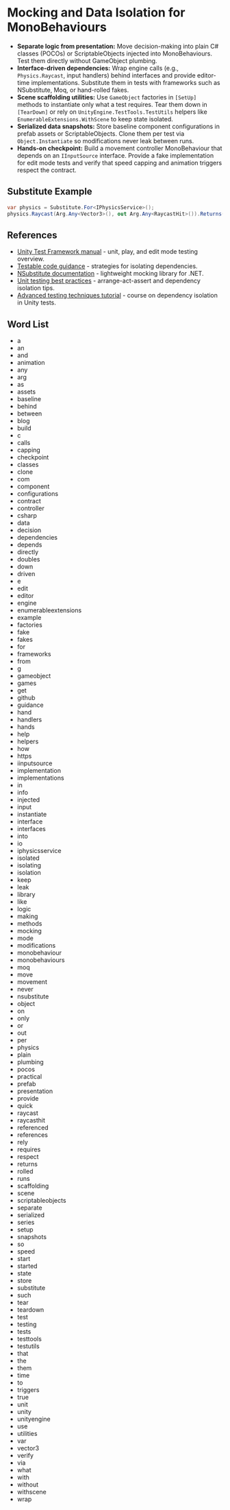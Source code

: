 # Mocking and Data Isolation for MonoBehaviours
- **Separate logic from presentation:** Move decision-making into plain C# classes (POCOs) or ScriptableObjects injected into MonoBehaviours. Test them directly without GameObject plumbing.
- **Interface-driven dependencies:** Wrap engine calls (e.g., `Physics.Raycast`, input handlers) behind interfaces and provide editor-time implementations. Substitute them in tests with frameworks such as NSubstitute, Moq, or hand-rolled fakes.
- **Scene scaffolding utilities:** Use `GameObject` factories in `[SetUp]` methods to instantiate only what a test requires. Tear them down in `[TearDown]` or rely on `UnityEngine.TestTools.TestUtils` helpers like `EnumerableExtensions.WithScene` to keep state isolated.
- **Serialized data snapshots:** Store baseline component configurations in prefab assets or ScriptableObjects. Clone them per test via `Object.Instantiate` so modifications never leak between runs.
- **Hands-on checkpoint:** Build a movement controller MonoBehaviour that depends on an `IInputSource` interface. Provide a fake implementation for edit mode tests and verify that speed capping and animation triggers respect the contract.

## Substitute Example
```csharp
var physics = Substitute.For<IPhysicsService>();
physics.Raycast(Arg.Any<Vector3>(), out Arg.Any<RaycastHit>()).Returns(info => true);
```






## References
- [Unity Test Framework manual](https://docs.unity3d.com/Packages/com.unity.test-framework@latest/manual/index.html) - unit, play, and edit mode testing overview.
- [Testable code guidance](https://docs.unity3d.com/Packages/com.unity.test-framework@latest/manual/reference-testable-code.html) - strategies for isolating dependencies.
- [NSubstitute documentation](https://nsubstitute.github.io/help/getting-started/) - lightweight mocking library for .NET.
- [Unit testing best practices](https://learn.microsoft.com/en-us/dotnet/core/testing/unit-testing-best-practices) - arrange-act-assert and dependency isolation tips.
- [Advanced testing techniques tutorial](https://learn.unity.com/tutorial/advanced-testing-techniques) - course on dependency isolation in Unity tests.
## Word List
- a
- an
- and
- animation
- any
- arg
- as
- assets
- baseline
- behind
- between
- blog
- build
- c
- calls
- capping
- checkpoint
- classes
- clone
- com
- component
- configurations
- contract
- controller
- csharp
- data
- decision
- dependencies
- depends
- directly
- doubles
- down
- driven
- e
- edit
- editor
- engine
- enumerableextensions
- example
- factories
- fake
- fakes
- for
- frameworks
- from
- g
- gameobject
- games
- get
- github
- guidance
- hand
- handlers
- hands
- help
- helpers
- how
- https
- iinputsource
- implementation
- implementations
- in
- info
- injected
- input
- instantiate
- interface
- interfaces
- into
- io
- iphysicsservice
- isolated
- isolating
- isolation
- keep
- leak
- library
- like
- logic
- making
- methods
- mocking
- mode
- modifications
- monobehaviour
- monobehaviours
- moq
- move
- movement
- never
- nsubstitute
- object
- on
- only
- or
- out
- per
- physics
- plain
- plumbing
- pocos
- practical
- prefab
- presentation
- provide
- quick
- raycast
- raycasthit
- referenced
- references
- rely
- requires
- respect
- returns
- rolled
- runs
- scaffolding
- scene
- scriptableobjects
- separate
- serialized
- series
- setup
- snapshots
- so
- speed
- start
- started
- state
- store
- substitute
- such
- tear
- teardown
- test
- testing
- tests
- testtools
- testutils
- that
- the
- them
- time
- to
- triggers
- true
- unit
- unity
- unityengine
- use
- utilities
- var
- vector3
- verify
- via
- what
- with
- without
- withscene
- wrap
